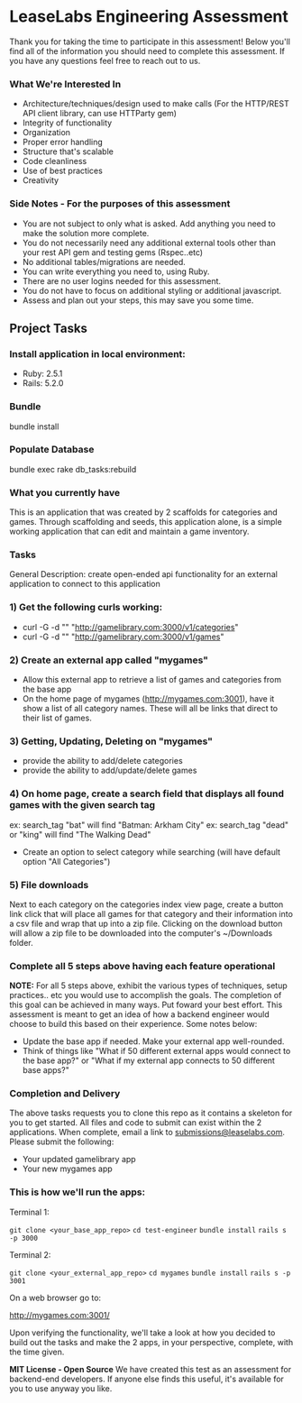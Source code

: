 # LeaseLabs Engineering Assessment
Thank you for taking the time to participate in this assessment! Below you'll find all of the information you should need to complete this assessment. If you have any questions feel free to reach out to us.

### What We're Interested In

* Architecture/techniques/design used to make calls (For the HTTP/REST API client library, can use HTTParty gem)
* Integrity of functionality
* Organization
* Proper error handling
* Structure that's scalable
* Code cleanliness
* Use of best practices
* Creativity

### Side Notes - For the purposes of this assessment
  - You are not subject to only what is asked. Add anything you need to make the solution more complete.
  - You do not necessarily need any additional external tools other than your rest API gem and testing gems (Rspec..etc)
  - No additional tables/migrations are needed.
  - You can write everything you need to, using Ruby.
  - There are no user logins needed for this assessment.
  - You do not have to focus on additional styling or additional javascript.
  - Assess and plan out your steps, this may save you some time.

## Project Tasks ##
### Install application in local environment:
  - Ruby: 2.5.1
  - Rails: 5.2.0

### Bundle
  bundle install

### Populate Database
  bundle exec rake db_tasks:rebuild

### What you currently have
  This is an application that was created by 2 scaffolds for categories and games. Through scaffolding and seeds, this application alone, is a simple working application that can edit and maintain a game inventory.

### Tasks
  General Description: create open-ended api functionality for an external application to connect to this application

### 1) Get the following curls working:
  - curl -G -d "" "http://gamelibrary.com:3000/v1/categories"
  - curl -G -d "" "http://gamelibrary.com:3000/v1/games"

### 2) Create an external app called "mygames"
  - Allow this external app to retrieve a list of games and categories from the base app
  - On the home page of mygames (http://mygames.com:3001), have it show a list of all category names. These will all be links that direct to their list of games.

### 3) Getting, Updating, Deleting on "mygames"
  - provide the ability to add/delete categories
  - provide the ability to add/update/delete games

### 4) On home page, create a search field that displays all found games with the given search tag
  ex: search_tag "bat" will find "Batman: Arkham City"
  ex: search_tag "dead" or "king" will find "The Walking Dead"
  - Create an option to select category while searching (will have default option "All Categories")

### 5) File downloads
  Next to each category on the categories index view page, create a button link click that will place all games for that category and their information into a csv file and wrap that up into a zip file.  Clicking on the download button will allow a zip file to be downloaded into the computer's ~/Downloads folder.

### Complete all 5 steps above having each feature operational

**NOTE:** For all 5 steps above, exhibit the various types of techniques, setup practices.. etc you would use to accomplish the goals. The completion of this goal can be achieved in many ways. Put foward your best effort. This assessment is meant to get an idea of how a backend engineer would choose to build this based on their experience. Some notes below:

  - Update the base app if needed. Make your external app well-rounded.
  - Think of things like "What if 50 different external apps would connect to the base app?" or "What if my external app connects to 50 different base apps?"

### Completion and Delivery
The above tasks requests you to clone this repo as it contains a skeleton for you to get started. All files and code to submit can exist within the 2 applications.  When complete, email a link to submissions@leaselabs.com. Please submit the following:

 - Your updated gamelibrary app
 - Your new mygames app

### This is how we'll run the apps:

Terminal 1:

  `git clone <your_base_app_repo>`
  `cd test-engineer`
  `bundle install`
  `rails s -p 3000`

Terminal 2:

  `git clone <your_external_app_repo>`
  `cd mygames`
  `bundle install`
  `rails s -p 3001`

On a web browser go to:

http://mygames.com:3001/

Upon verifying the functionality, we'll take a look at how you decided to build out the tasks and make the 2 apps, in your perspective, complete, with the time given.

**MIT License - Open Source** We have created this test as an assessment for backend-end developers. If anyone else finds this useful, it's available for you to use anyway you like.
